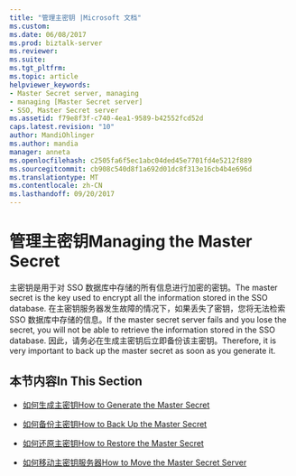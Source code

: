 ```yaml
---
title: "管理主密钥 |Microsoft 文档"
ms.custom: 
ms.date: 06/08/2017
ms.prod: biztalk-server
ms.reviewer: 
ms.suite: 
ms.tgt_pltfrm: 
ms.topic: article
helpviewer_keywords:
- Master Secret server, managing
- managing [Master Secret server]
- SSO, Master Secret server
ms.assetid: f79e8f3f-c740-4ea1-9589-b42552fcd52d
caps.latest.revision: "10"
author: MandiOhlinger
ms.author: mandia
manager: anneta
ms.openlocfilehash: c2505fa6f5ec1abc04ded45e7701fd4e5212f889
ms.sourcegitcommit: cb908c540d8f1a692d01dc8f313e16cb4b4e696d
ms.translationtype: MT
ms.contentlocale: zh-CN
ms.lasthandoff: 09/20/2017
---
```

# <a name="managing-the-master-secret"></a><span data-ttu-id="3a928-102">管理主密钥</span><span class="sxs-lookup"><span data-stu-id="3a928-102">Managing the Master Secret</span></span>
<span data-ttu-id="3a928-103">主密钥是用于对 SSO 数据库中存储的所有信息进行加密的密钥。</span><span class="sxs-lookup"><span data-stu-id="3a928-103">The master secret is the key used to encrypt all the information stored in the SSO database.</span></span> <span data-ttu-id="3a928-104">在主密钥服务器发生故障的情况下，如果丢失了密钥，您将无法检索 SSO 数据库中存储的信息。</span><span class="sxs-lookup"><span data-stu-id="3a928-104">If the master secret server fails and you lose the secret, you will not be able to retrieve the information stored in the SSO database.</span></span> <span data-ttu-id="3a928-105">因此，请务必在生成主密钥后立即备份该主密钥。</span><span class="sxs-lookup"><span data-stu-id="3a928-105">Therefore, it is very important to back up the master secret as soon as you generate it.</span></span>  
  
## <a name="in-this-section"></a><span data-ttu-id="3a928-106">本节内容</span><span class="sxs-lookup"><span data-stu-id="3a928-106">In This Section</span></span>  
  
-   [<span data-ttu-id="3a928-107">如何生成主密钥</span><span class="sxs-lookup"><span data-stu-id="3a928-107">How to Generate the Master Secret</span></span>](../core/how-to-generate-the-master-secret.md)  
  
-   [<span data-ttu-id="3a928-108">如何备份主密钥</span><span class="sxs-lookup"><span data-stu-id="3a928-108">How to Back Up the Master Secret</span></span>](../core/how-to-back-up-the-master-secret.md)  
  
-   [<span data-ttu-id="3a928-109">如何还原主密钥</span><span class="sxs-lookup"><span data-stu-id="3a928-109">How to Restore the Master Secret</span></span>](../core/how-to-restore-the-master-secret.md)  
  
-   [<span data-ttu-id="3a928-110">如何移动主密钥服务器</span><span class="sxs-lookup"><span data-stu-id="3a928-110">How to Move the Master Secret Server</span></span>](../core/how-to-move-the-master-secret-server.md)